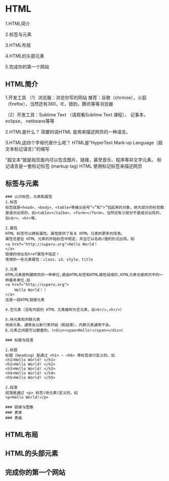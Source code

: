 # HTML

1.HTML简介

2.标签与元素

3.HTML布局

4.HTML的头部元素

5.完成你的第一个网站


## HTML简介
1.开发工具
（1）浏览器：浏览你写的网站
          推荐：谷歌（chrmoe），火狐（firefox），当然还有360，IE，猎豹，腾讯等等浏览器

 （2）开发工具：Sublime Text （请观看Sublime Text 课程），                 记事本，eclipse， netbeans等等

2.HTML是什么？
简要的说HTML 是用来描述网页的一种语言。

3.HTML这四个字母代表什么呢？
HTML是“HyperText Mark-up Language（超文本标记语言）”的缩写

“超文本”就是指页面内可以包含图片、链接，甚至音乐、程序等非文字元素。
标记语言是一套标记标签 (markup tag)
HTML 使用标记标签来描述网页

## 标签与元素

    ### 认识标签，元素和属性
    1.标签
    标签就是<head>、<body>、<table>等被尖括号“<”和“>”包起来的对象，绝大部分的标签都是成对出现的，如<table></talbe>、<form></form>。当然还有少部分不是成对出现的，如<br>、<hr>等。
    
    2.属性
    HTML 标签可以拥有属性。属性提供了有关 HTML 元素的更多的信息。
    属性总是在 HTML 元素的开始标签中规定，并且它以名称/值的形式出现。如
    <a href="http://superu.org">Hello World！
    </a>
    链接的地址在href属性中指定！
    常用的一些元素属性：class，id，style，title

    3.元素
    HTML元素是构建网页的一种单位,是由HTML标签和HTML属性组成的,HTML元素也是网页中的一种基本单位.如
    <a href="http://superu.org">
        Hello World！！
    </a>
    这是一段HTML链接元素
    
    4.空元素（没有内容的 HTML 元素被称为空元素，如<br/>,<hr/>）
    
    5.块元素和内联元素
    块级元素，通常会以新行来开始（和结束），内联元素通常不会。
    6.元素之间是可以嵌套的。（<div><span>Hello!</span></div>）

    ### 标题与段落
    
    1.标题
    标题（Heading）是通过 <h1> ~ <h6> 等标签进行定义的。如
    <h1>Hello World! </h1>
    <h2>Hello World! </h2>
    <h3>Hello World! </h3>
    <h4>Hello World! </h4>
    <h5>Hello World! </h5>
    
    2.段落
    段落是通过 <p> 标签(块元素)定义的。如
    <p>Hello World!</p>
    
    ### 链接与图像
    ### 表单
    ### 表格

## HTML布局

## HTML的头部元素

## 完成你的第一个网站
